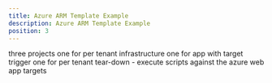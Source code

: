 ```yaml
---
title: Azure ARM Template Example
description: Azure ARM Template Example
position: 3
---
```


three projects
one for per tenant infrastructure
one for app with target trigger
one for per tenant tear-down - execute scripts against the azure web app targets

